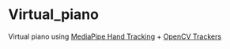# Virtual_piano
Virtual piano using [MediaPipe Hand Tracking](https://google.github.io/mediapipe/solutions/hands.html) + [OpenCV Trackers](https://docs.opencv.org/3.4/d9/df8/group__tracking.html)
